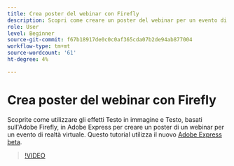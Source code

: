 ```yaml
---
title: Crea poster del webinar con Firefly
description: Scopri come creare un poster del webinar per un evento di realtà virtuale
role: User
level: Beginner
source-git-commit: f67b18917de0c0c0af365cda07b2de94ab877004
workflow-type: tm+mt
source-wordcount: '61'
ht-degree: 4%

---
```


# Crea poster del webinar con Firefly

Scoprite come utilizzare gli effetti Testo in immagine e Testo, basati sull&#39;Adobe Firefly, in Adobe Express per creare un poster di un webinar per un evento di realtà virtuale. Questo tutorial utilizza il nuovo [Adobe Express beta](https://www.adobe.com/express/).

>[!VIDEO](https://video.tv.adobe.com/v/3420810?quality=12&learn=on&hidetitle=true)